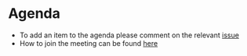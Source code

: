 # Agenda

- To add an item to the agenda please comment on the relevant [issue](https://github.com/VowpalWabbit/agenda/issues)
- How to join the meeting can be found [here](https://vowpalwabbit.org/blog/open-meeting.html)
